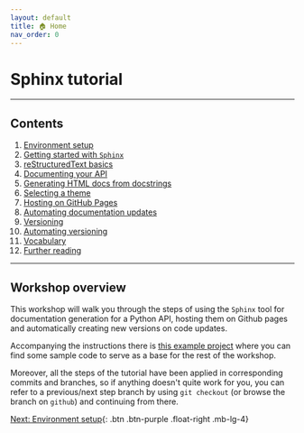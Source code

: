 ```yaml
---
layout: default
title: 🏠 Home
nav_order: 0
---
```


# Sphinx tutorial

---

## Contents

1. [Environment setup](docs/environment-setup.md)
2. [Getting started with `Sphinx`](docs/getting-started-with-sphinx.md)
3. [reStructuredText basics](docs/restructuredtext-basics.md)
4. [Documenting your API](docs/documenting-your-api.md)
5. [Generating HTML docs from docstrings](docs/generating-docs.md)
6. [Selecting a theme](docs/selecting-a-theme.md)
7. [Hosting on GitHub Pages](docs/hosting-on-github-pages.md)
8. [Automating documentation updates](docs/automating-documentation-updates.md)
9. [Versioning](docs/versioning.md)
10. [Automating versioning](docs/automating-versioning.md)
11. [Vocabulary](docs/vocabulary.md)
12. [Further reading](docs/further-reading.md)

---

## Workshop overview

This workshop will walk you through the steps of using the `Sphinx` tool for documentation
generation for a Python API, hosting them on Github pages and automatically creating new versions
on code updates.

Accompanying the instructions there is [this example project](https://github.com/aelsayed95/the-office) where you can find some sample code to serve as a base for the rest of the workshop.

Moreover, all the steps of the tutorial have been applied in corresponding commits and branches, so
if anything doesn't quite work for you, you can refer to a previous/next step branch by using
`git checkout` (or browse the branch on `github`) and continuing from there.

[Next: Environment setup](docs/environment-setup.md){: .btn .btn-purple .float-right .mb-lg-4}
<br />
